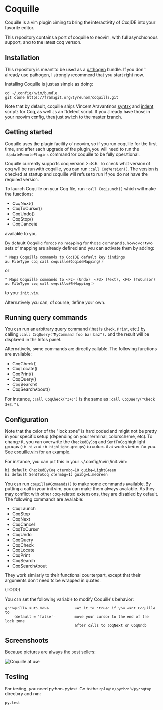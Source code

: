 Coquille
========

Coquille is a vim plugin aiming to bring the interactivity of CoqIDE into your
favorite editor.

This repository contains a port of coquille to neovim, with full asynchronous
support, and to the latest coq version.

Installation
------------

This repository is meant to be used as a [pathogen][1] bundle. If you don't
already use pathogen, I strongly recommend that you start right now.

Installing Coquille is just as simple as doing:

    cd ~/.config/nvim/bundle
    git clone https://framagit.org/tyreunom/coquille.git

Note that by default, coquille ships Vincent Aravantinos [syntax][2] and
[indent][3] scripts for Coq, as well as an ftdetect script. If you already have
those in your neovim config, then just switch to the master branch.

Getting started
---------------

Coquille uses the plugin facility of neovim, so if you run coquille for the
first time, and after each upgrade of the plugin, you will need to run the
`:UpdateRemotePlugins` command for coquille to be fully operational.

Coquille currently supports coq version >=8.6. To check what version of coq
will be run with coquille, you can run `:call CoqVersion()`. The version is
checked at startup and coquille will refuse to run if you do not have the
required version.

To launch Coquille on your Coq file, run `:call CoqLaunch()` which will make the
functions:

- CoqNext()
- CoqToCursor()
- CoqUndo()
- CoqStop()
- CoqCancel()

available to you.

By default Coquille forces no mapping for these commands, however two sets of
mapping are already defined and you can activate them by adding:

    " Maps Coquille commands to CoqIDE default key bindings
    au FileType coq call coquille#CoqideMapping()

or

    " Maps Coquille commands to <F2> (Undo), <F3> (Next), <F4> (ToCursor)
    au FileType coq call coquille#FNMapping()

to your `init.vim`.

Alternatively you can, of course, define your own.

Running query commands
----------------------

You can run an arbitrary query command (that is `Check`, `Print`, etc.) by
calling `:call CoqQuery("MyCommand foo bar baz").` and the result will be
displayed in the Infos panel.

Alternatively, some commands are directly callable. The following functions are
available:

 - CoqCheck()
 - CoqLocate()
 - CoqPrint()
 - CoqQuery()
 - CoqSearch()
 - CoqSearchAbout()

For instance, `:call CoqCheck("3+3")` is the same as
`:call CoqQuery("Check 3+3.")`.

Configuration
-------------

Note that the color of the "lock zone" is hard coded and might not be pretty in
your specific setup (depending on your terminal, colorscheme, etc).
To change it, you can overwrite the `CheckedByCoq` and `SentToCoq` highlight
groups (`:h hi` and `:h highlight-groups`) to colors that works better for you.
See [coquille.vim][4] for an example.

For instance, you can put this in your ~/.config/nvim/init.vim:

```vim
hi default CheckedByCoq ctermbg=10 guibg=LightGreen
hi default SentToCoq ctermbg=12 guibg=LimeGreen
```

You can run `coquille#Commands()` to make some commands available.  By putting
a call in your init.vim, you can make them always available.  As they may
conflict with other coq-related extensions, they are disabled by default.  The
following commands are available:

 - CoqLaunch
 - CoqStop
 - CoqNext
 - CoqCancel
 - CoqToCursor
 - CoqUndo
 - CoqQuery
 - CoqCheck
 - CoqLocate
 - CoqPrint
 - CoqSearch
 - CoqSearchAbout

They work similarly to their functional counterpart, except that their arguments
don't need to be wrapped in quotes.

(TODO)

You can set the following variable to modify Coquille's behavior:

    g:coquille_auto_move            Set it to 'true' if you want Coquille to
        (default = 'false')         move your cursor to the end of the lock zone
                                    after calls to CoqNext or CoqUndo

Screenshoots
------------

Because pictures are always the best sellers:

![Coquille at use](http://the-lambda-church.github.io/coquille/coquille.png)

Testing
-------

For testing, you need python-pytest. Go to the `rplugin/python3/pycoqtop`
directory and run:

```bash
py.test
```

[1]: https://github.com/tpope/vim-pathogen
[2]: http://www.vim.org/scripts/script.php?script_id=2063 "coq syntax on vim.org"
[3]: http://www.vim.org/scripts/script.php?script_id=2079 "coq indent on vim.org"
[4]: https://github.com/the-lambda-church/coquille/blob/master/autoload/coquille.vim#L103
